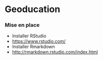 # Geoducation

### Mise en place

* Installer RStudio
 * https://www.rstudio.com/
* Installer Rmarkdown
 * http://rmarkdown.rstudio.com/index.html
